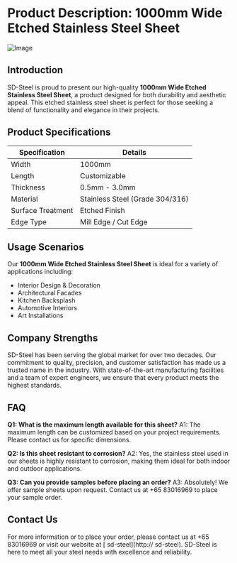 # Product Description: 1000mm Wide Etched Stainless Steel Sheet

![Image](https://github.com/user-attachments/assets/2567258e-e124-4816-932d-1809bd27ef0b)

## Introduction
SD-Steel is proud to present our high-quality **1000mm Wide Etched Stainless Steel Sheet**, a product designed for both durability and aesthetic appeal. This etched stainless steel sheet is perfect for those seeking a blend of functionality and elegance in their projects.

## Product Specifications

| Specification      | Details                         |
|--------------------|---------------------------------|
| Width              | 1000mm                          |
| Length             | Customizable                    |
| Thickness          | 0.5mm - 3.0mm                   |
| Material           | Stainless Steel (Grade 304/316) |
| Surface Treatment  | Etched Finish                   |
| Edge Type          | Mill Edge / Cut Edge            |

## Usage Scenarios
Our **1000mm Wide Etched Stainless Steel Sheet** is ideal for a variety of applications including:
- Interior Design & Decoration
- Architectural Facades
- Kitchen Backsplash
- Automotive Interiors
- Art Installations

## Company Strengths
SD-Steel has been serving the global market for over two decades. Our commitment to quality, precision, and customer satisfaction has made us a trusted name in the industry. With state-of-the-art manufacturing facilities and a team of expert engineers, we ensure that every product meets the highest standards.

## FAQ

**Q1: What is the maximum length available for this sheet?**
A1: The maximum length can be customized based on your project requirements. Please contact us for specific dimensions.

**Q2: Is this sheet resistant to corrosion?**
A2: Yes, the stainless steel used in our sheets is highly resistant to corrosion, making them ideal for both indoor and outdoor applications.

**Q3: Can you provide samples before placing an order?**
A3: Absolutely! We offer sample sheets upon request. Contact us at +65 83016969 to place your sample order.

## Contact Us
For more information or to place your order, please contact us at +65 83016969 or visit our website at [ sd-steel](http:// sd-steel). SD-Steel is here to meet all your steel needs with excellence and reliability.